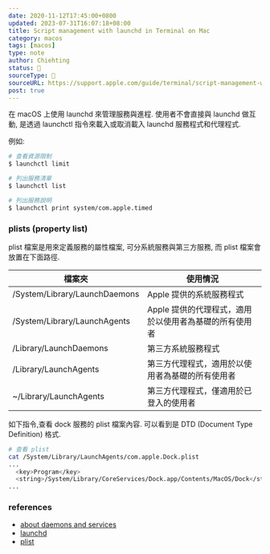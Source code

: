 ```yaml
---
date: 2020-11-12T17:45:00+0800
updated: 2023-07-31T16:07:18+08:00
title: Script management with launchd in Terminal on Mac
category: macos
tags: [macos]
type: note
author: Chiehting
status: 🌲
sourceType: 📰️
sourceURL: https://support.apple.com/guide/terminal/script-management-with-launchd-apdc6c1077b-5d5d-4d35-9c19-60f2397b2369/mac
post: true
---
```


在 macOS 上使用 launchd 來管理服務與進程. 使用者不會直接與 launchd 做互動, 是透過 launchctl 指令來載入或取消載入 launchd 服務程式和代理程式.

<!--more-->

例如:

```bash
# 查看資源限制
$ launchctl limit

# 列出服務清單
$ launchctl list

# 列出服務說明
$ launchctl print system/com.apple.timed
```

### plists (property list)
plist 檔案是用來定義服務的屬性檔案, 可分系統服務與第三方服務, 而 plist 檔案會放置在下面路徑.

|檔案夾|使用情況|
|---|---|
|/System/Library/LaunchDaemons|Apple 提供的系統服務程式|
|/System/Library/LaunchAgents|Apple 提供的代理程式，適用於以使用者為基礎的所有使用者|
|/Library/LaunchDaemons|第三方系統服務程式|
|/Library/LaunchAgents|第三方代理程式，適用於以使用者為基礎的所有使用者|
|~/Library/LaunchAgents|第三方代理程式，僅適用於已登入的使用者|

如下指令,查看 dock 服務的 plist 檔案內容. 可以看到是 DTD (Document Type Definition) 格式.

```bash
# 查看 plist
cat /System/Library/LaunchAgents/com.apple.Dock.plist
...
  <key>Program</key>
  <string>/System/Library/CoreServices/Dock.app/Contents/MacOS/Dock</string>
...
```


### references
- [about daemons and services
](https://developer.apple.com/library/archive/documentation/MacOSX/Conceptual/BPSystemStartup/Chapters/Introduction.html#//apple_ref/doc/uid/10000172i-SW1-SW1)
- [launchd](https://support.apple.com/zh-tw/guide/terminal/apdc6c1077b-5d5d-4d35-9c19-60f2397b2369/mac)
- [plist](https://support.apple.com/zh-hk/guide/terminal/apda49a1bb2-577e-4721-8f25-ffc0836f6997/mac)
